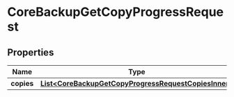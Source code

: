 

# CoreBackupGetCopyProgressRequest


## Properties

| Name | Type | Description | Notes |
|------------ | ------------- | ------------- | -------------|
|**copies** | [**List&lt;CoreBackupGetCopyProgressRequestCopiesInner&gt;**](CoreBackupGetCopyProgressRequestCopiesInner.md) |  |  |



